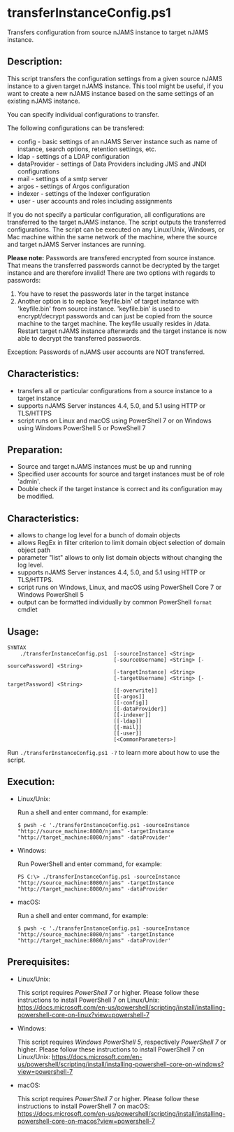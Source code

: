 # transferInstanceConfig.ps1
Transfers configuration from source nJAMS instance to target nJAMS instance.

## Description:

This script transfers the configuration settings from a given source nJAMS instance to a given target nJAMS instance. This tool might be useful, if you want to create a new nJAMS instance based on the same settings of an existing nJAMS instance.

You can specify individual configurations to transfer.

The following configurations can be transfered:

* config - basic settings of an nJAMS Server instance such as name of instance, search options, retention settings, etc.
* ldap - settings of a LDAP configuration
* dataProvider - settings of Data Providers including JMS and JNDI configurations
* mail - settings of a smtp server
* argos - settings of Argos configuration
* indexer - settings of the Indexer configuration
* user - user accounts and roles including assignments

If you do not specify a particular configuration, all configurations are transferred to the target nJAMS instance.
The script outputs the transferred configurations.
The script can be executed on any Linux/Unix, Windows, or Mac machine within the same network of the machine, where the source and target nJAMS Server instances are running.

  **Please note:**
  Passwords are transfered encrypted from source instance. That means the transferred passwords cannot be decrypted by the target instance and are therefore invalid!
  There are two options with regards to passwords:
  1. You have to reset the passwords later in the target instance
  2. Another option is to replace 'keyfile.bin' of target instance with 'keyfile.bin' from source instance. 
      'keyfile.bin' is used to encrypt/decrypt passwords and can just be copied from the source machine to the target machine. 
      The keyfile usually resides in <njams-installation-dir>/data. 
      Restart target nJAMS instance afterwards and the target instance is now able to decrypt the transferred passwords.
  
  Exception:
  Passwords of nJAMS user accounts are NOT transferred. 

## Characteristics:

* transfers all or particular configurations from a source instance to a target instance
* supports nJAMS Server instances 4.4, 5.0, and 5.1 using HTTP or TLS/HTTPS
* script runs on Linux and macOS using PowerShell 7 or on Windows using Windows PowerShell 5 or PoweShell 7

## Preparation:

* Source and target nJAMS instances must be up and running
* Specified user accounts for source and target instances must be of role 'admin'. 
* Double check if the target instance is correct and its configuration may be modified.


## Characteristics:

* allows to change log level for a bunch of domain objects
* allows RegEx in filter criterion to limit domain object selection of domain object path
* parameter "list" allows to only list domain objects without changing the log level.
* supports nJAMS Server instances 4.4, 5.0, and 5.1 using HTTP or TLS/HTTPS.
* script runs on Windows, Linux, and macOS using PowerShell Core 7 or Windows PowerShell 5
* output can be formatted individually by common PowerShell `format` cmdlet

## Usage:

```
SYNTAX
    ./transferInstanceConfig.ps1  [-sourceInstance] <String> 
                                  [-sourceUsername] <String> [-sourcePassword] <String> 
                                  [-targetInstance] <String>
                                  [-targetUsername] <String> [-targetPassword] <String> 
                                  [[-overwrite]]
                                  [[-argos]]
                                  [[-config]]
                                  [[-dataProvider]]
                                  [[-indexer]]
                                  [[-ldap]]
                                  [[-mail]]
                                  [[-user]]
                                  [<CommonParameters>]
```

Run `./transferInstanceConfig.ps1 -?` to learn more about how to use the script. 

## Execution:

* Linux/Unix:

  Run a shell and enter command, for example:

  ```
  $ pwsh -c './transferInstanceConfig.ps1 -sourceInstance "http://source_machine:8080/njams" -targetInstance "http://target_machine:8080/njams" -dataProvider'
  ```

* Windows:

  Run PowerShell and enter command, for example:

  ```
  PS C:\> ./transferInstanceConfig.ps1 -sourceInstance "http://source_machine:8080/njams" -targetInstance "http://target_machine:8080/njams" -dataProvider
  ```

* macOS:

  Run a shell and enter command, for example:

  ```
  $ pwsh -c './transferInstanceConfig.ps1 -sourceInstance "http://source_machine:8080/njams" -targetInstance "http://target_machine:8080/njams" -dataProvider'
  ```

## Prerequisites:

* Linux/Unix: 

  This script requires *PowerShell 7* or higher. Please follow these instructions to install PowerShell 7 on Linux/Unix:
  https://docs.microsoft.com/en-us/powershell/scripting/install/installing-powershell-core-on-linux?view=powershell-7

* Windows:

  This script requires *Windows PowerShell 5*, respectively *PowerShell 7* or higher. Please follow these instructions to install PowerShell 7 on Linux/Unix:
  https://docs.microsoft.com/en-us/powershell/scripting/install/installing-powershell-core-on-windows?view=powershell-7

* macOS:

  This script requires *PowerShell 7* or higher. Please follow these instructions to install PowerShell 7 on macOS:
  https://docs.microsoft.com/en-us/powershell/scripting/install/installing-powershell-core-on-macos?view=powershell-7